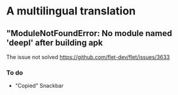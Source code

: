 # A multilingual translation


## "ModuleNotFoundError: No module named 'deepl' after building apk
The issue not solved
https://github.com/flet-dev/flet/issues/3633

### To do
- "Copied" Snackbar
